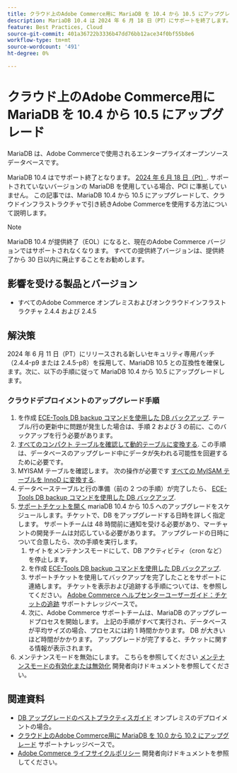 ```yaml
---
title: クラウド上のAdobe Commerce用に MariaDB を 10.4 から 10.5 にアップグレード
description: MariaDB 10.4 は 2024 年 6 月 18 日（PT）にサポートを終了します。 この記事では、MariaDB を 10.4 から 10.5 にアップグレードして、クラウドインフラストラクチャで引き続きAdobe Commerceを使用する方法について説明します。
feature: Best Practices, Cloud
source-git-commit: 401a36722b3336b47dd76bb12ace34f0bf55b8e6
workflow-type: tm+mt
source-wordcount: '491'
ht-degree: 0%

---
```


# クラウド上のAdobe Commerce用に MariaDB を 10.4 から 10.5 にアップグレード

MariaDB は、Adobe Commerceで使用されるエンタープライズオープンソースデータベースです。

MariaDB 10.4 はでサポート終了となります。 [2024 年 6 月 18 日（Pt）](https://endoflife.date/mariadb). サポートされていないバージョンの MariaDB を使用している場合、PCI に準拠していません。 この記事では、MariaDB 10.4 から 10.5 にアップグレードして、クラウドインフラストラクチャで引き続きAdobe Commerceを使用する方法について説明します。

>[!NOTE]
>
>MariaDB 10.4 が提供終了（EOL）になると、現在のAdobe Commerce バージョンではサポートされなくなります。 すべての提供終了バージョンは、提供終了から 30 日以内に廃止することをお勧めします。

## 影響を受ける製品とバージョン

* すべてのAdobe Commerce オンプレミスおよびオンクラウドインフラストラクチャ 2.4.4 および 2.4.5

## 解決策

2024 年 6 月 11 日（PT）にリリースされる新しいセキュリティ専用パッチ（2.4.4-p9 または 2.4.5-p8）を採用して、MariaDB 10.5 との互換性を確保します。次に、以下の手順に従って MariaDB 10.4 から 10.5 にアップグレードします。

### クラウドデプロイメントのアップグレード手順

1. を作成 [ECE-Tools DB backup コマンドを使用した DB バックアップ](https://experienceleague.adobe.com/en/docs/commerce-cloud-service/user-guide/develop/storage/snapshots). テーブル/行の更新中に問題が発生した場合は、手順 2 および 3 の前に、このバックアップを行う必要があります。
1. [すべてのコンパクト テーブルを確認して動的テーブルに変換する](https://experienceleague.adobe.com/en/docs/commerce-operations/implementation-playbook/best-practices/maintenance/mariadb-upgrade). この手順は、データベースのアップグレード中にデータが失われる可能性を回避するために必要です。
1. MYISAM テーブルを確認します。 次の操作が必要です [すべての MyISAM テーブルを InnoD に変換する](https://experienceleague.adobe.com/en/docs/commerce-operations/implementation-playbook/best-practices/planning/database-on-cloud).
1. データベーステーブルと行の準備（前の 2 つの手順）が完了したら、 [ECE-Tools DB backup コマンドを使用した DB バックアップ](https://experienceleague.adobe.com/en/docs/commerce-cloud-service/user-guide/develop/storage/snapshots).
1. [サポートチケットを開く](/help/help-center-guide/help-center/magento-help-center-user-guide.md#submit-ticket) mariaDB 10.4 から 10.5 へのアップグレードをスケジュールします。チケットで、DB をアップグレードする日時を詳しく指定します。 サポートチームは 48 時間前に通知を受ける必要があり、マーチャントの開発チームは対応している必要があります。 アップグレードの日時について合意したら、次の手順を実行します。
   1. サイトをメンテナンスモードにして、DB アクティビティ（cron など）を停止します。
   1. を作成 [ECE-Tools DB backup コマンドを使用した DB バックアップ](https://experienceleague.adobe.com/en/docs/commerce-cloud-service/user-guide/develop/storage/snapshots).
   1. サポートチケットを使用してバックアップを完了したことをサポートに連絡します。 チケットを表示および追跡する手順については、を参照してください。 [Adobe Commerce ヘルプセンターユーザーガイド：チケットの追跡](/help/help-center-guide/help-center/magento-help-center-user-guide.md#track-tickets) サポートナレッジベースで。
   1. 次に、Adobe Commerce サポートチームは、MariaDB のアップグレードプロセスを開始します。 上記の手順がすべて実行され、データベースが平均サイズの場合、プロセスには約 1 時間かかります。 DB が大きいほど時間がかかります。 アップグレードが完了すると、チケットに関する情報が表示されます。
1. メンテナンスモードを無効にします。 こちらを参照してください [メンテナンスモードの有効化または無効化](https://experienceleague.adobe.com/en/docs/commerce-operations/installation-guide/tutorials/maintenance-mode) 開発者向けドキュメントを参照してください。

## 関連資料

* [DB アップグレードのベストプラクティスガイド](https://experienceleague.adobe.com/en/docs/commerce-operations/upgrade-guide/prepare/prerequisites) オンプレミスのデプロイメントの場合。
* [クラウド上のAdobe Commerce用に MariaDB を 10.0 から 10.2 にアップグレード](https://experienceleague.adobe.com/en/docs/commerce-knowledge-base/kb/how-to/upgrade-mariadb-10-0-to-10-2-for-magento-commerce-cloud) サポートナレッジベースで。
* [Adobe Commerce ライフサイクルポリシー](https://experienceleague.adobe.com/en/docs/commerce-operations/release/planning/lifecycle-policy) 開発者向けドキュメントを参照してください。
